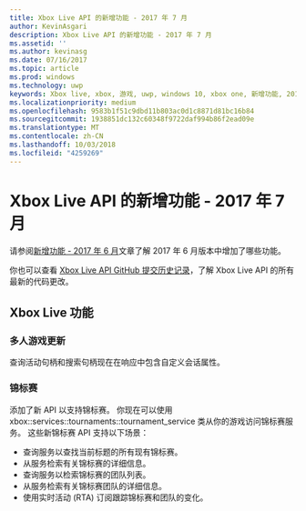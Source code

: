 ```yaml
---
title: Xbox Live API 的新增功能 - 2017 年 7 月
author: KevinAsgari
description: Xbox Live API 的新增功能 - 2017 年 7 月
ms.assetid: ''
ms.author: kevinasg
ms.date: 07/16/2017
ms.topic: article
ms.prod: windows
ms.technology: uwp
keywords: Xbox live, xbox, 游戏, uwp, windows 10, xbox one, 新增功能, 2017 年 7 月
ms.localizationpriority: medium
ms.openlocfilehash: 9583b1f51c9dbd11b803ac0d1c8871d81bc16b84
ms.sourcegitcommit: 1938851dc132c60348f9722daf994b86f2ead09e
ms.translationtype: MT
ms.contentlocale: zh-CN
ms.lasthandoff: 10/03/2018
ms.locfileid: "4259269"
---
```

# <a name="whats-new-for-the-xbox-live-apis---july-2017"></a>Xbox Live API 的新增功能 - 2017 年 7 月

请参阅[新增功能 - 2017 年 6 月](1706-whats-new.md)文章了解 2017 年 6 月版本中增加了哪些功能。

你也可以查看 [Xbox Live API GitHub 提交历史记录](https://github.com/Microsoft/xbox-live-api/commits/master)，了解 Xbox Live API 的所有最新的代码更改。

## <a name="xbox-live-features"></a>Xbox Live 功能

### <a name="multiplayer-updates"></a>多人游戏更新

查询活动句柄和搜索句柄现在在响应中包含自定义会话属性。

### <a name="tournaments"></a>锦标赛

添加了新 API 以支持锦标赛。 你现在可以使用 xbox::services::tournaments::tournament_service 类从你的游戏访问锦标赛服务。
这些新锦标赛 API 支持以下场景：
* 查询服务以查找当前标题的所有现有锦标赛。
* 从服务检索有关锦标赛的详细信息。
* 查询服务以检索锦标赛的团队列表。
* 从服务检索有关锦标赛团队的详细信息。
* 使用实时活动 (RTA) 订阅跟踪锦标赛和团队的变化。
